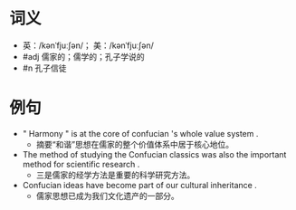 # 词义
- 英：/kənˈfjuːʃən/； 美：/kənˈfjuːʃən/
- #adj 儒家的；儒学的；孔子学说的
- #n 孔子信徒
# 例句
- " Harmony " is at the core of confucian 's whole value system .
	- 摘要“和谐”思想在儒家的整个价值体系中居于核心地位。
- The method of studying the Confucian classics was also the important method for scientific research .
	- 三是儒家的经学方法是重要的科学研究方法。
- Confucian ideas have become part of our cultural inheritance .
	- 儒家思想已成为我们文化遗产的一部分。
